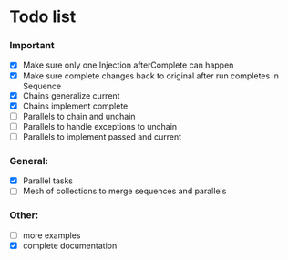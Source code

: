 # Todo list

### Important
- [x] Make sure only one Injection afterComplete can happen
- [x] Make sure complete changes back to original after run completes in Sequence
- [x] Chains generalize current
- [x] Chains implement complete
- [ ] Parallels to chain and unchain
- [ ] Parallels to handle exceptions to unchain
- [ ] Parallels to implement passed and current

### General:

- [x] Parallel tasks
- [ ] Mesh of collections to merge sequences and parallels

### Other:

- [ ] more examples
- [x] complete documentation
